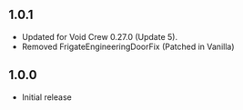 ## 1.0.1
- Updated for Void Crew 0.27.0 (Update 5).
- Removed FrigateEngineeringDoorFix (Patched in Vanilla)

## 1.0.0
- Initial release